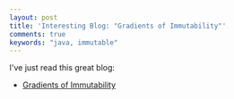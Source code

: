 ```yaml
---
layout: post
title: 'Interesting Blog: "Gradients of Immutability"'
comments: true
keywords: "java, immutable"
---
```


I've just read this great blog:

- [Gradients of Immutability](http://www.yegor256.com/2016/09/07/gradients-of-immutability.html)
